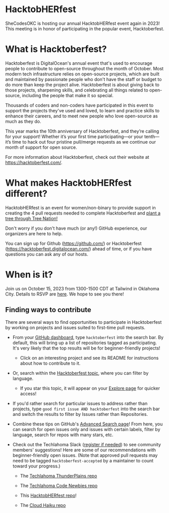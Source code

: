 # HacktobHERfest
SheCodesOKC is hosting our annual HacktobHERfest event again in 2023! This meeting is in honor of participating in the popular event, Hacktoberfest. 

# What is Hacktoberfest?

Hacktoberfest is DigitalOcean's annual event that's used to encourage people to contribute to open-source throughout the month of October. Most modern tech infrastructure relies on open-source projects, which are built and maintained by passionate people who don't have the staff or budget to do more than keep the project alive. Hacktoberfest is about giving back to those projects, sharpening skills, and celebrating all things related to open-source, including the people that make it so special. 

Thousands of coders and non-coders have participated in this event to support the projects they've used and loved, to learn and practice skills to enhance their careers, and to meet new people who love open-source as much as they do.

This year marks the 10th anniversary of Hacktoberfest, and they’re calling for your support! Whether it’s your first time participating—or your tenth—it’s time to hack out four pristine pull/merge requests as we continue our month of support for open source.

For more information about Hacktoberfest, check out their website at https://hacktoberfest.com/.

# What makes HacktobHERfest different? 

HacktobHERfest is an event for women/non-binary to provide support in creating the 4 pull requests needed to complete Hacktoberfest and [plant a tree through Tree Nation!](https://hacktoberfest.com/about/?mkt_tok=MTEzLURUTi0yNjYAAAGOkOxb1TNNhWEfNrYUf4x197pJqHpGrT9nPmHcRuXy2xDg-HgjrZVuNHd_-G9uyp8bIelL22ERLL_xegbZY8RnvX3_2ZShJ1xydc30GwvvU6mz#digital-rewards)

Don't worry if you don't have much (or any!) GitHub experience, our organizers are here to help. 

You can sign up for Github (https://github.com/) or Hacktoberfest (https://hacktoberfest.digitalocean.com/) ahead of time, or if you have questions you can ask any of our hosts.

# When is it?

Join us on October 15, 2023 from 1300-1500 CDT at Tailwind in Oklahoma City. Details to RSVP are [here](https://www.meetup.com/shecodesokc/events/295050428/). We hope to see you there!

## Finding ways to contribute

There are several ways to find opportunities to participate in Hacktoberfest by working on projects and issues suited to first-time pull requests.

* From your [GitHub dashboard](https://github.com/), type `hacktoberfest` into the search bar. By default, this will bring up a list of repositories tagged as participating. It's very likely that the top results will be for beginner-friendly projects!

  * Click on an interesting project and see its README for instructions about how to contribute to it.

* Or, search within the [Hacktoberfest topic](https://github.com/topics/hacktoberfest), where you can filter by language.

  * If you star this topic, it will appear on your [Explore page](https://github.com/explore) for quicker access!

* If you'd rather search for particular issues to address rather than projects, type `good first issue AND hacktoberfest` into the search bar and switch the results to filter by Issues rather than Repositories.

* Combine these tips on GitHub's [Advanced Search page](https://github.com/search/advanced)! From here, you can search for open issues only and issues with certain labels, filter by language, search for repos with many stars, etc.

* Check out the Techlahoma Slack ([register if needed](https://slack.techlahoma.org/)) to see community members' suggestions! Here are some of our recommendations with beginner-friendly open issues. (Note that approved pull requests may need to be tagged `hacktoberfest-accepted` by a maintainer to count toward your progress.)

  * The [Techlahoma ThunderPlains repo](https://github.com/techlahoma/thunderplains-2023/issues)
 
  * The [Techlahoma Code Newbies repo](https://github.com/techlahoma/code-newbies)
 
  * This [HacktobHERfest repo](https://github.com/shecodesokc/hacktobherfest)!
 
  * The [Cloud Haiku repo](https://github.com/do-community/cloud_haiku)
